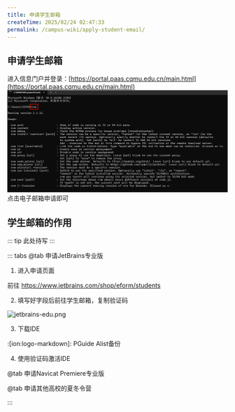 ```yaml
---
title: 申请学生邮箱
createTime: 2025/02/24 02:47:33
permalink: /campus-wiki/apply-student-email/
---
```


## 申请学生邮箱

进入信息门户并登录：[https://portal.paas.cqmu.edu.cn/main.html](https://portal.paas.cqmu.edu.cn/main.html)
![img.png](../../.vuepress/public/src/img.png)
点击电子邮箱申请即可



## 学生邮箱的作用

::: tip
此处待写
:::

::: tabs
@tab 申请JetBrains专业版

1. 进入申请页面

前往 [https://www.jetbrains.com/shop/eform/students
](https://www.jetbrains.com/shop/eform/students)

2. 填写好字段后前往学生邮箱，复制验证码

![jetbrains-edu.png](/jetbrains-edu.png)

3. 下载IDE

:[ion:logo-markdown]: PGuide Alist备份

4. 使用验证码激活IDE

@tab 申请Navicat Premiere专业版

@tab 申请其他高校的夏冬令营

:::
